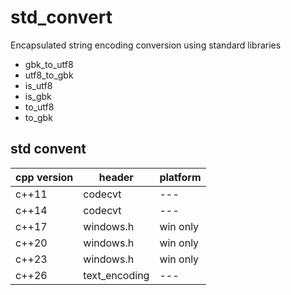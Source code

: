 # std_convert

Encapsulated string encoding conversion using standard libraries

- gbk_to_utf8
- utf8_to_gbk
- is_utf8
- is_gbk
- to_utf8
- to_gbk

## std convent
| cpp version | header | platform |
| --- | --- | --- |
| c++11 | codecvt | --- |
| c++14 | codecvt | --- |
| c++17 | windows.h | win only |
| c++20 | windows.h | win only |
| c++23 | windows.h | win only |
| c++26 | text_encoding | --- |



